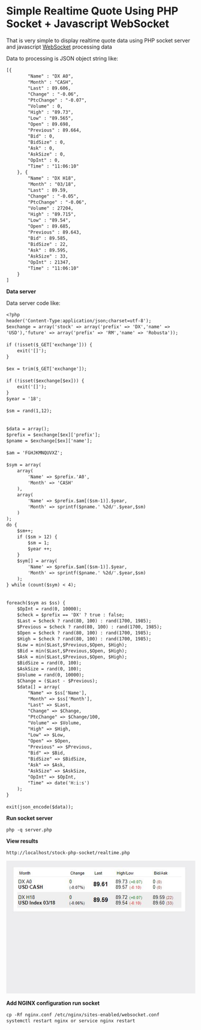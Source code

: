 # Simple Realtime Quote Using PHP Socket + Javascript WebSocket

That is very simple to display realtime quote data using PHP socket server and javascript [WebSocket](https://developer.mozilla.org/en-US/docs/Web/API/WebSocket) processing data

Data to processing is JSON object string like:
```
[{
		"Name" : "DX A0",
		"Month" : "CASH",
		"Last" : 89.606,
		"Change" : "-0.06",
		"PtcChange" : "-0.07",
		"Volume" : 0,
		"High" : "89.73",
		"Low" : "89.565",
		"Open" : 89.698,
		"Previous" : 89.664,
		"Bid" : 0,
		"BidSize" : 0,
		"Ask" : 0,
		"AskSize" : 0,
		"OpInt" : 0,
		"Time" : "11:06:10"
	}, {
		"Name" : "DX H18",
		"Month" : "03/18",
		"Last" : 89.59,
		"Change" : "-0.05",
		"PtcChange" : "-0.06",
		"Volume" : 27204,
		"High" : "89.715",
		"Low" : "89.54",
		"Open" : 89.685,
		"Previous" : 89.643,
		"Bid" : 89.585,
		"BidSize" : 22,
		"Ask" : 89.595,
		"AskSize" : 33,
		"OpInt" : 21347,
		"Time" : "11:06:10"
	}
]
```

**Data server**

Data server code like:

```
<?php
header('Content-Type:application/json;charset=utf-8');
$exchange = array('stock' => array('prefix' => 'DX','name' => 'USD'),'future' => array('prefix' => 'RM','name' => 'Robusta'));

if (!isset($_GET['exchange'])) {
	exit('[]');
}

$ex = trim($_GET['exchange']);

if (!isset($exchange[$ex])) {
	exit('[]');
}
$year = '18';

$sm = rand(1,12);


$data = array();
$prefix = $exchange[$ex]['prefix'];
$pname = $exchange[$ex]['name'];

$am = 'FGHJKMNQUVXZ';

$sym = array(
	array(
		'Name' => $prefix.'A0',
		'Month' => 'CASH'
	),
	array(
		'Name' => $prefix.$am[($sm-1)].$year,
		'Month' => sprintf($pname.' %2d/'.$year,$sm)
	)
);
do {
	$sm++;
	if ($sm > 12) {
		$sm = 1;
		$year ++;
	}
	$sym[] = array(
		'Name' => $prefix.$am[($sm-1)].$year,
		'Month' => sprintf($pname.' %2d/'.$year,$sm)
	);
} while (count($sym) < 4);


foreach($sym as $ss) {
	$OpInt = rand(0, 10000);
	$check = $prefix == 'DX' ? true : false;
	$Last = $check ? rand(80, 100) : rand(1700, 1985);
	$Previous = $check ? rand(80, 100) : rand(1700, 1985);
	$Open = $check ? rand(80, 100) : rand(1700, 1985);
	$High = $check ? rand(80, 100) : rand(1700, 1985);
	$Low = min($Last,$Previous,$Open, $High);
	$Bid = min($Last,$Previous,$Open, $High);
	$Ask = min($Last,$Previous,$Open, $High);
	$BidSize = rand(0, 100);
	$AskSize = rand(0, 100);
	$Volume = rand(0, 10000);
	$Change = ($Last - $Previous);
	$data[] = array(
		"Name" => $ss['Name'],
		"Month" => $ss['Month'],
		"Last" => $Last,
		"Change" => $Change,
		"PtcChange" => $Change/100,
		"Volume" => $Volume,
		"High" => $High,
		"Low" => $Low,
		"Open" => $Open,
		"Previous" => $Previous,
		"Bid" => $Bid,
		"BidSize" => $BidSize,
		"Ask" => $Ask,
		"AskSize" => $AskSize,
		"OpInt" => $OpInt,
		"Time" => date('H:i:s')
	);
}

exit(json_encode($data));

```

**Run socket server**
```
php -q server.php
```

**View results**
```
http://localhost/stock-php-socket/realtime.php
```

![img](https://raw.githubusercontent.com/hoathienvu8x/stock-php-socket/master/capture.JPG)

**Add NGINX configuration run socket**

```
cp -Rf nginx.conf /etc/nginx/sites-enabled/websocket.conf
systemctl restart nginx or service nginx restart
```
